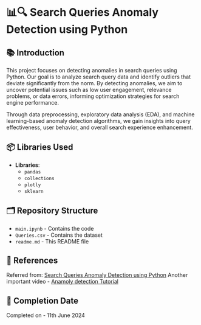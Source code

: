 # 📊🔍 Search Queries Anomaly Detection using Python

## 📚 Introduction

This project focuses on detecting anomalies in search queries using Python. Our goal is to analyze search query data and identify outliers that deviate significantly from the norm. By detecting anomalies, we aim to uncover potential issues such as low user engagement, relevance problems, or data errors, informing optimization strategies for search engine performance.

Through data preprocessing, exploratory data analysis (EDA), and machine learning-based anomaly detection algorithms, we gain insights into query effectiveness, user behavior, and overall search experience enhancement.

## 📦 Libraries Used

- **Libraries**: 
  - `pandas`
  - `collections`
  - `plotly`
  - `sklearn`

## 🗂️ Repository Structure

- `main.ipynb` - Contains the code
- `Queries.csv` - Contains the dataset
- `readme.md` - This README file

## 📖 References

Referred from: [Search Queries Anomaly Detection using Python](https://thecleverprogrammer.com/2023/11/20/search-queries-anomaly-detection-using-python/)
Another important video -  [Anamoly detection Tutorial](https://youtu.be/OS9xRGKfx4E?si=1fDPY1s4dFW7qZTE)

## 📅 Completion Date

Completed on - 11th June 2024
